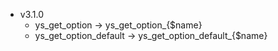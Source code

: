 - v3.1.0
  - ys_get_option -> ys_get_option_{$name}
  - ys_get_option_default -> ys_get_option_default_{$name}
